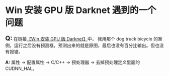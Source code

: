 # Win 安装 GPU 版 Darknet 遇到的一个问题

<big><big>**Q:**</big></big>
在链接[【Win 安装 GPU 版 Darknet】](https://zhuanlan.zhihu.com/p/45845454)中，
我用那个 dog truck bicycle 的案例，运行之后没有预测框，预测出来的就是原图，最后也没有百分比输出。但也没有报错。

**A:** 属性 -> 配置属性 -> C/C++ -> 预处理器 -> 去掉预处理定义里面的 CUDNN_HAL。
